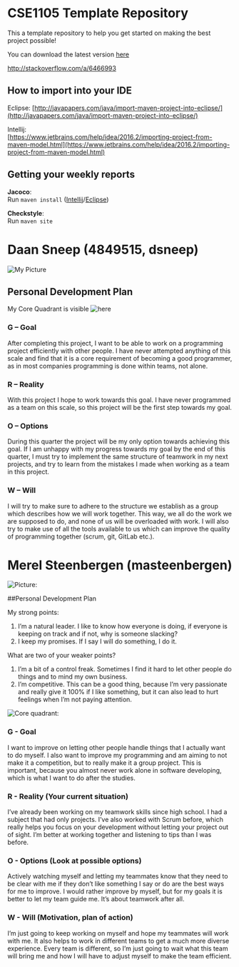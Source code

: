 # CSE1105 Template Repository

This a template repository to help you get started on making the best project possible!

You can download the latest version [here](https://github.com/SERG-Delft/TI1216/releases)

http://stackoverflow.com/a/6466993

## How to import into your IDE

Eclipse:
[http://javapapers.com/java/import-maven-project-into-eclipse/](http://javapapers.com/java/import-maven-project-into-eclipse/)

Intellij:  
[https://www.jetbrains.com/help/idea/2016.2/importing-project-from-maven-model.html](https://www.jetbrains.com/help/idea/2016.2/importing-project-from-maven-model.html)

## Getting your weekly reports

**Jacoco**:  
Run `maven install` ([Intellij](https://www.jetbrains.com/help/idea/2016.3/getting-started-with-maven.html#execute_maven_goal)/[Eclipse](http://imgur.com/a/6q7pV))

**Checkstyle**:  
Run `maven site`

# Daan Sneep (4849515, dsneep)

![My Picture](https://gitlab.ewi.tudelft.nl/cse1105/2018-2019/oopp-group-43/template/blob/master/Pictures%20Group%20Members/Daan_Sneep.png "The one and only")

## Personal Development Plan

My Core Quadrant is visible ![here](https://gitlab.ewi.tudelft.nl/cse1105/2018-2019/oopp-group-43/template/blob/master/Pictures%20Group%20Members/Daan_Sneep_PDP_Core_Quadrant.PNG)

### G – Goal
After completing this project, I want to be able to work on a programming project efficiently with other people. I have never attempted anything of this scale and find that it is a core requirement of becoming a good programmer, as in most companies programming is done within teams, not alone. 

### R – Reality
With this project I hope to work towards this goal. I have never programmed as a team on this scale, so this project will be the first step towards my goal. 

### O – Options
During this quarter the project will be my only option towards achieving this goal. If I am unhappy with my progress towards my goal by the end of this quarter, I must try to implement the same structure of teamwork in my next projects, and try to learn from the mistakes I made when working as a team in this project.

### W – Will
I will try to make sure to adhere to the structure we establish as a group which describes how we will work together. This way, we all do the work we are supposed to do, and none of us will be overloaded with work. I will also try to make use of all the tools available to us which can improve the quality of programming together (scrum, git, GitLab etc.).

# Merel Steenbergen (masteenbergen)
![Picture:](https://gitlab.ewi.tudelft.nl/cse1105/2018-2019/oopp-group-43/template/blob/master/Pictures%20Group%20Members/Merel_Steenbergen.jpg)

##Personal Development Plan

My strong points:
1.	I’m a natural leader. I like to know how everyone is doing, if 
everyone is keeping on track and if not, why is someone slacking?
2.	I keep my promises. If I say I will do something, I do it. 

What are two of your weaker points?
1.	I’m a bit of a control freak. Sometimes I find it hard to let other people do things and to mind my own business. 
2.	I’m competitive. This can be a good thing, because I’m very passionate and really give it 100% if I like something, but it can also lead to hurt feelings when I’m not paying attention. 
 
![Core quadrant:](https://gitlab.ewi.tudelft.nl/cse1105/2018-2019/oopp-group-43/template/blob/master/Pictures%20Group%20Members/Core_quadrant_Merel.png)

###    G - Goal
I want to improve on letting other people handle things that I actually want to do myself. I also want to improve my programming and am aiming to not make it a competition, but to really make it a group project. This is important, because you almost never work alone in software developing, which is what I want to do after the studies. 
    
###    R - Reality (Your current situation)
I’ve already been working on my teamwork skills since high school. I had a subject that had only projects. I’ve also worked with Scrum before, which really helps you focus on your development without letting your project out of sight. I’m better at working together and listening to tips than I was before. 

###    O - Options (Look at possible options)
Actively watching myself and letting my teammates know that they need to be clear with me if they don’t like something I say or do are the best ways for me to improve. I would rather improve by myself, but for my goals it is better to let my team guide me. It’s about teamwork after all.

###     W - Will (Motivation, plan of action)
I’m just going to keep working on myself and hope my teammates will work with me. It also helps to work in different teams to get a much more diverse experience. Every team is different, so I’m just going to wait what this team will bring me and how I will have to adjust myself to make the team efficient. 

